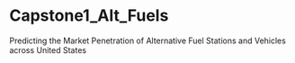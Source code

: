 # Capstone1_Alt_Fuels
Predicting the Market Penetration of Alternative Fuel Stations and Vehicles across United States
